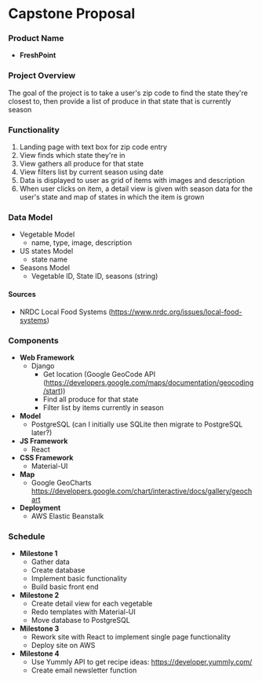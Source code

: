 Capstone Proposal
=================

### Product Name

- **FreshPoint**

### Project Overview

The goal of the project is to take a user's zip code to find the state they're closest to, then provide a list of produce in that state that is currently season

### Functionality

1. Landing page with text box for zip code entry
2. View finds which state they're in
3. View gathers all produce for that state
4. View filters list by current season using date
5. Data is displayed to user as grid of items with images and description
6. When user clicks on item, a detail view is given with season data for the user's state and map of states in which the item is grown

### Data Model

- Vegetable Model
    - name, type, image, description
- US states Model
    - state name
- Seasons Model
    - Vegetable ID, State ID, seasons (string)

#### Sources

- NRDC Local Food Systems (https://www.nrdc.org/issues/local-food-systems)

### Components

- **Web Framework**
    - Django
        - Get location (Google GeoCode API (https://developers.google.com/maps/documentation/geocoding/start))
        - Find all produce for that state
        - Filter list by items currently in season
- **Model**
    - PostgreSQL (can I initially use SQLite then migrate to PostgreSQL later?)
- **JS Framework**
    - React
- **CSS Framework**
    - Material-UI
- **Map**
    - Google GeoCharts https://developers.google.com/chart/interactive/docs/gallery/geochart
- **Deployment**
    - AWS Elastic Beanstalk

### Schedule

- **Milestone 1**
    - Gather data
    - Create database
    - Implement basic functionality
    - Build basic front end
- **Milestone 2**
    - Create detail view for each vegetable
    - Redo templates with Material-UI
    - Move database to PostgreSQL
- **Milestone 3**
    - Rework site with React to implement single page functionality
    - Deploy site on AWS
- **Milestone 4**
    - Use Yummly API to get recipe ideas: https://developer.yummly.com/
    - Create email newsletter function
